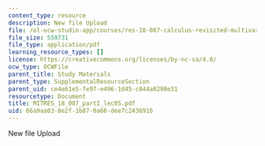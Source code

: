 ```yaml
---
content_type: resource
description: New file Upload
file: /ol-ocw-studio-app/courses/res-18-007-calculus-revisited-multivariable-calculus-fall-2011/66a9aa038e2f1b870a66dee7c2436916_MITRES_18_007_partI_lec05.pdf
file_size: 559731
file_type: application/pdf
learning_resource_types: []
license: https://creativecommons.org/licenses/by-nc-sa/4.0/
ocw_type: OCWFile
parent_title: Study Materials
parent_type: SupplementalResourceSection
parent_uid: ce4e61e5-fe97-e496-1d45-c844a0290e31
resourcetype: Document
title: MITRES_18_007_partI_lec05.pdf
uid: 66a9aa03-8e2f-1b87-0a66-dee7c2436916
---
```

New file Upload